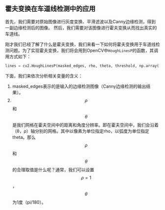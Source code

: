 ## 霍夫变换在车道线检测中的应用

首先，我们需要对原始图像进行灰度变换、平滑滤波以及Canny边缘检测，得到一副边缘检测后的图像。
然后，我们需要对该图像进行霍夫变换从而找出真实的车道线。

刚才我们已经了解了什么是霍夫变换，我们来看一下如何将霍夫变换用于车道线检测问题。为了实现霍夫变换，我们将会用到OpenCV中`HoughLinesP`的函数，其调用方式如下：
```python
lines = cv2.HoughLinesP(masked_edges, rho, theta, threshold, np.array([]), min_line_length, max_line_gap)
```
下面，我们来依次分析相关变量的含义：

1. masked_edges表示的是输入的边缘检测图像（Canny边缘检测的输出结果）。
2. $$\rho$$和$$\theta$$是我们网格在霍夫空间中的距离和角度分辨率。即在霍夫空间中，我们会沿着（θ，ρ）轴分别的网格。其中以像素为单位指定rho，以弧度为单位指定theta。那么$$\rho$$和$$\theta$$的合理取值是什么呢？通常，我们可以设置$$\rho=1$$，$$\theta$$为1度（pi/180）。


